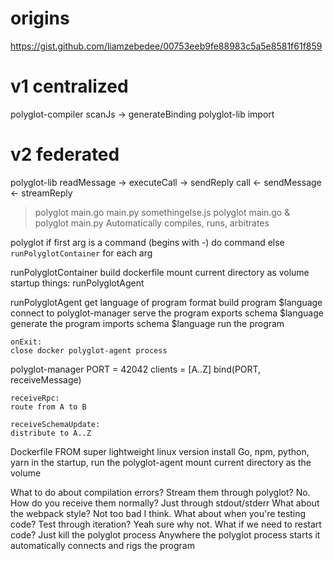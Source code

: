 origins
=======

https://gist.github.com/liamzebedee/00753eeb9fe88983c5a5e8581f61f859


v1 centralized
============

polyglot-compiler
	scanJs -> generateBinding
polyglot-lib
	import




v2 federated
============

polyglot-lib
	readMessage -> executeCall -> sendReply
	call <- sendMessage <- streamReply



> polyglot main.go main.py somethingelse.js
> polyglot main.go & polyglot main.py
Automatically compiles, runs, arbitrates

polyglot
	if first arg is a command (begins with -)
		do command
	else
		`runPolyglotContainer` for each arg


runPolyglotContainer
	build dockerfile
	mount current directory as volume
	startup things:
	runPolyglotAgent

runPolyglotAgent
	get language of program format
	build program $language
	connect to polyglot-manager
	serve the program exports schema $language
	generate the program imports schema $language
	run the program

	onExit:
	close docker polyglot-agent process


polyglot-manager
	PORT = 42042
	clients = [A..Z]
	bind(PORT, receiveMessage) 

	receiveRpc:
	route from A to B

	receiveSchemaUpdate:
	distribute to A..Z


Dockerfile
	FROM super lightweight linux version
	install Go, npm, python, yarn
	in the startup, run the polyglot-agent
	mount current directory as the volume







What to do about compilation errors?
	Stream them through polyglot? No.
	How do you receive them normally? Just through stdout/stderr
	What about the webpack style? Not too bad I think.
What about when you're testing code?
	Test through iteration? Yeah sure why not. 
	What if we need to restart code? Just kill the polyglot process
	Anywhere the polyglot process starts it automatically connects and rigs the program





